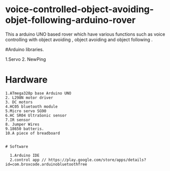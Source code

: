 # voice-controlled-object-avoiding-objet-following-arduino-rover
This a arduino UNO based rover which have various functions such as voice controlling with object avoiding , object avoiding and object following .

#Arduino libraries.

  1.Servo
  2. NewPing
  
  
  # Hardware
  
    1.ATmega328p base Arduino UNO
    2. L298N motor driver 
    3. DC motors
    4.HC05 bluetooth module
    5.Micro servo SG90
    6.HC SR04 UltraSonic sensor
    7.IR sensor
    8. Jumper Wires
    9.18650 batteris.
    10.A piece of breadboard
    
    
    # Software
    
      1.Arduino IDE
      2.control app // https://play.google.com/store/apps/details?id=com.broxcode.arduinobluetoothfree
      
  

